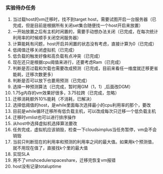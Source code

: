 ### 实验待办任务

1. 当过载host的vm迁移时，找不到target host，需要试图开启一台服务器（已完成，但是目前是根据所有关闭set集合随便找一个host开启来放置）
2. 一开始放置之后有主机时闲置的，需要手动想办法关闭（已完成，在每次统计利用率的时候顺手关闭空闲服务器）
3. 计算能耗有问题，host开启并闲置的状态没有考虑，直接计算为0（已完成）
4. 低阈值迁移关闭虚拟机（已完成）
5. 低负载的触发好像和高负载有点冲突（已完成）
6. 现在还只是根据cpu阈值来进行，还要考虑Ram（已完成）
7. 判断是否过载和欠载也需要改成预测（已完成，目前来看任一维度就迁移更省能耗，迁移次数更多）
8. 判断是否可以放下也要用预测（已完成）
9. 选择一种预测算法（已完成，暂时用GM（1，1）,后面改DGM）
10. 1.75g内存的vm效果好很多，3.75拉跨（已完成，忽略）
11. 迁移消耗额外10%能耗（不消耗，已解决）
12. 选择低阈值的host，是while里面每次选择最小的cpu利用率的那个，要改
13. 目前是while循环迁移所有低负载主机，可以改成每次只迁移一个低负载主机
14. 迁移时vmlist也可以进行排序操作
15. 从host中选择虚拟机选择算法要改
16. 任务完成，虚拟机应该销毁，检查一下cloudsimplus当任务暂停，vm会不会销毁
17. 当前只判断现在的利用率和预测的利用率之间的最大值。如果用k个预测值，就不用现在值了，直接找k个里的最大值
18. 实现SLA
19. 用不了vmshcedulerspaceshare，迁移完恢复vm报错
20. host没有记录totaluptime
